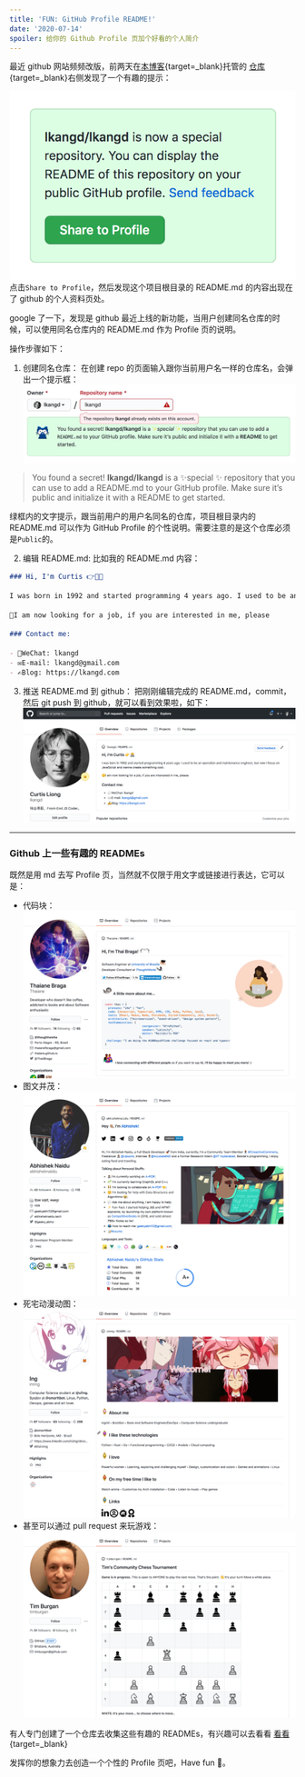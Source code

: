 ```yaml
---
title: 'FUN: GitHub Profile README!'
date: '2020-07-14'
spoiler: 给你的 Github Profile 页加个好看的个人简介
---
```


最近 github 网站频频改版，前两天在[本博客](https://lkangd.com/){target=\_blank}托管的 [仓库](https://github.com/lkangd/lkangd){target=\_blank}右侧发现了一个有趣的提示：

![](./pic-github-tip.png)
点击`Share to Profile`，然后发现这个项目根目录的 README.md 的内容出现在了 github 的个人资料页处。

google 了一下，发现是 github 最近上线的新功能，当用户创建同名仓库的时候，可以使用同名仓库内的 README.md 作为 Profile 页的说明。

操作步骤如下：

1. 创建同名仓库：
   在创建 repo 的页面输入跟你当前用户名一样的仓库名，会弹出一个提示框：
   ![](./pic-github-tip2.jpg)

> You found a secret! **lkangd/lkangd** is a ✨special ✨ repository that you can use to add a README.md to your GitHub profile. Make sure it’s public and initialize it with a README to get started.

绿框内的文字提示，跟当前用户的用户名同名的仓库，项目根目录内的 README.md 可以作为 GitHub Profile 的个性说明。需要注意的是这个仓库必须是`Public`的。

2. 编辑 README.md:
   比如我的 README.md 内容：

```md
### Hi, I'm Curtis 👉🧑‍💻

I was born in 1992 and started programming 4 years ago. I used to be an operation and maintenance engineer, but now I focus on JavaScript and wanna create something cool.

🤔I am now looking for a job, if you are interested in me, please

### Contact me:

- 💬WeChat: lkangd
- ✉️E-mail: lkangd@gmail.com
- ✍️Blog: https://lkangd.com
```

3. 推送 README.md 到 github：
   把刚刚编辑完成的 README.md，commit，然后 git push 到 github，就可以看到效果啦，如下：
   ![](./pic-github-profile.png)

---

### Github 上一些有趣的 READMEs

既然是用 md 去写 Profile 页，当然就不仅限于用文字或链接进行表达，它可以是：

- 代码块：
  ![](./pic-github-example1.png)
- 图文并茂：
  ![](./pic-github-example2.png)
- 死宅动漫动图：
  ![](./pic-github-example3.png)
- 甚至可以通过 pull request 来玩游戏：
  ![](./pic-github-example4.png)

有人专门创建了一个仓库去收集这些有趣的 READMEs，有兴趣可以去看看 [看看](https://github.com/abhisheknaiidu/awesome-github-profile-readme){target=\_blank}

发挥你的想象力去创造一个个性的 Profile 页吧，Have fun 😬。
